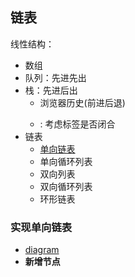 ## 链表

线性结构：
* 数组
* 队列：先进先出
* 栈：先进后出
  * 浏览器历史(前进后退)
  * <div><p><a></a></p></div>: 考虑标签是否闭合
* 链表
  * [单向链表](https://excalidraw.com/#json=6144232465104896,9xeg4w8ILZ4uXyyw3naIdw)
  * 单向循环列表
  * 双向列表
  * 双向循环列表
  * 环形链表



### 实现单向链表
* [diagram](https://excalidraw.com/#json=6144232465104896,9xeg4w8ILZ4uXyyw3naIdw)
* **新增节点**
